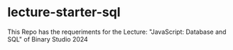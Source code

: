 # lecture-starter-sql
This Repo has the requeriments for the Lecture: "JavaScript: Database and SQL" of Binary Studio 2024
